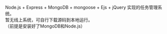 Node.js + Express + MongoDB + mongoose + Ejs + jQuery 实现的任务管理系统。<br/>
暂无线上系统，可自行下载源码到本地运行。<br/>
（前提是安装好了MongoDB和Node.js）
